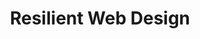 ---
layout: bookmark
title: Resilient Web Design
tags:
  - Bookmarks
  - Resources
  - CSS
created: '2022-07-06T09:19:29.000Z'
link: https://resilientwebdesign.com/introduction
id: 552297016
image: https://resilientwebdesign.com/author/images/medium/jeremykeith.jpg
---